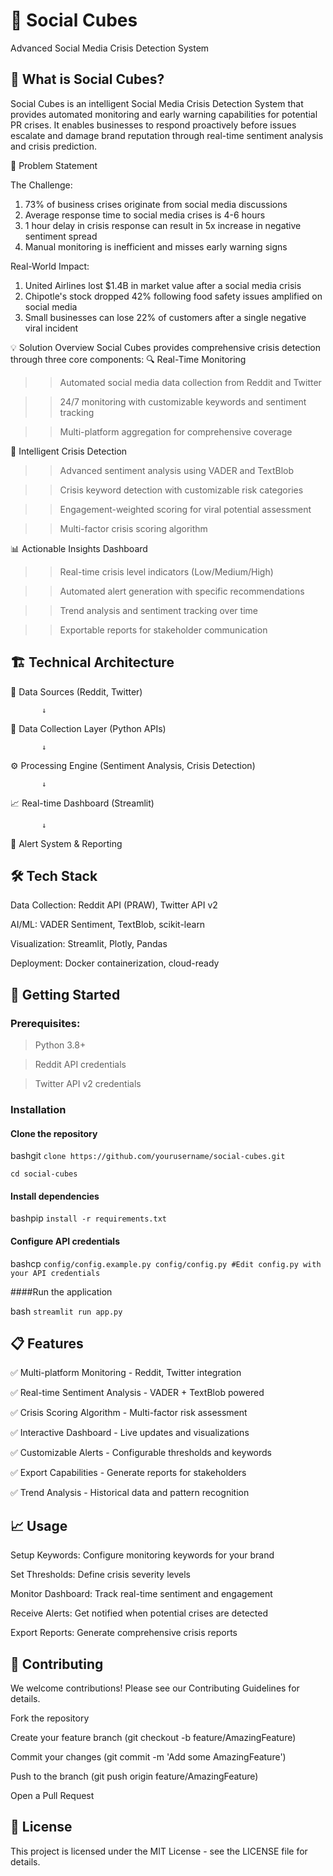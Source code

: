 # 🚨 Social Cubes
Advanced Social Media Crisis Detection System

## 📖 What is Social Cubes?

Social Cubes is an intelligent Social Media Crisis Detection System that provides automated monitoring and early warning capabilities for potential PR crises. It enables businesses to respond proactively before issues escalate and damage brand reputation through real-time sentiment analysis and crisis prediction.

🎯 Problem Statement

The Challenge:
1. 73% of business crises originate from social media discussions
2. Average response time to social media crises is 4-6 hours
3. 1 hour delay in crisis response can result in 5x increase in negative sentiment spread
4. Manual monitoring is inefficient and misses early warning signs

Real-World Impact:
1. United Airlines lost $1.4B in market value after a social media crisis
2. Chipotle's stock dropped 42% following food safety issues amplified on social media
3. Small businesses can lose 22% of customers after a single negative viral incident

💡 Solution Overview
Social Cubes provides comprehensive crisis detection through three core components:
🔍 Real-Time Monitoring
>>Automated social media data collection from Reddit and Twitter

>>24/7 monitoring with customizable keywords and sentiment tracking

>>Multi-platform aggregation for comprehensive coverage

🧠 Intelligent Crisis Detection

>>Advanced sentiment analysis using VADER and TextBlob

>>Crisis keyword detection with customizable risk categories

>>Engagement-weighted scoring for viral potential assessment

>>Multi-factor crisis scoring algorithm

📊 Actionable Insights Dashboard

>>Real-time crisis level indicators (Low/Medium/High)

>>Automated alert generation with specific recommendations

>>Trend analysis and sentiment tracking over time

>>Exportable reports for stakeholder communication

## 🏗️ Technical Architecture

📱 Data Sources (Reddit, Twitter)

           ↓
           
🔄 Data Collection Layer (Python APIs)

           ↓
           
⚙️ Processing Engine (Sentiment Analysis, Crisis Detection)

           ↓          
📈 Real-time Dashboard (Streamlit)

           ↓
           
🚨 Alert System & Reporting

## 🛠️ Tech Stack

Data Collection: Reddit API (PRAW), Twitter API v2

AI/ML: VADER Sentiment, TextBlob, scikit-learn

Visualization: Streamlit, Plotly, Pandas

Deployment: Docker containerization, cloud-ready

## 🚀 Getting Started
### Prerequisites:

> Python 3.8+

> Reddit API credentials

> Twitter API v2 credentials

### Installation

#### Clone the repository

bashgit ```clone https://github.com/yourusername/social-cubes.git```

```cd social-cubes```

#### Install dependencies

bashpip ```install -r requirements.txt```

#### Configure API credentials

bashcp ```config/config.example.py config/config.py
#Edit config.py with your API credentials```

####Run the application

bash ```streamlit run app.py```

## 📋 Features

✅ Multi-platform Monitoring - Reddit, Twitter integration

✅ Real-time Sentiment Analysis - VADER + TextBlob powered

✅ Crisis Scoring Algorithm - Multi-factor risk assessment

✅ Interactive Dashboard - Live updates and visualizations

✅ Customizable Alerts - Configurable thresholds and keywords

✅ Export Capabilities - Generate reports for stakeholders

✅ Trend Analysis - Historical data and pattern recognition

## 📈 Usage

Setup Keywords: Configure monitoring keywords for your brand

Set Thresholds: Define crisis severity levels

Monitor Dashboard: Track real-time sentiment and engagement

Receive Alerts: Get notified when potential crises are detected

Export Reports: Generate comprehensive crisis reports

## 🤝 Contributing
We welcome contributions! Please see our Contributing Guidelines for details.

Fork the repository

Create your feature branch (git checkout -b feature/AmazingFeature)

Commit your changes (git commit -m 'Add some AmazingFeature')

Push to the branch (git push origin feature/AmazingFeature)

Open a Pull Request

## 📄 License

This project is licensed under the MIT License - see the LICENSE file for details.
